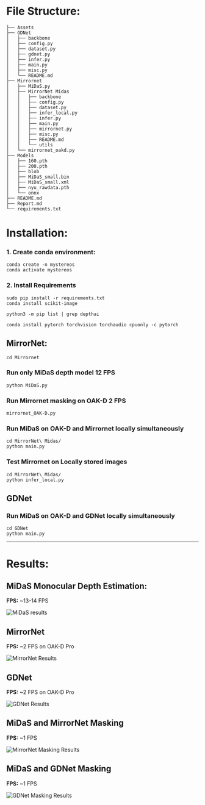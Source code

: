 # File Structure:
```
├── Assets
├── GDNet
│   ├── backbone
│   ├── config.py
│   ├── dataset.py
│   ├── gdnet.py
│   ├── infer.py
│   ├── main.py
│   ├── misc.py
│   └── README.md
├── Mirrornet
│   ├── MiDaS.py
│   ├── MirrorNet Midas
│   │   ├── backbone
│   │   ├── config.py
│   │   ├── dataset.py
│   │   ├── infer_local.py
│   │   ├── infer.py
│   │   ├── main.py
│   │   ├── mirrornet.py
│   │   ├── misc.py
│   │   ├── README.md
│   │   └── utils
│   └── mirrornet_oakd.py
├── Models
│   ├── 160.pth
│   ├── 200.pth
│   ├── blob
│   ├── MiDaS_small.bin
│   ├── MiDaS_small.xml
│   ├── nyu_rawdata.pth
│   └── onnx
├── README.md
├── Report.md
└── requirements.txt
```

# Installation:
### 1. Create conda environment:
```
conda create -n mystereos
conda activate mystereos
```
### 2. Install Requirements
```
sudo pip install -r requirements.txt
conda install scikit-image

python3 -m pip list | grep depthai

conda install pytorch torchvision torchaudio cpuonly -c pytorch
```
<!-- pip install git+https://github.com/lucasb-eyer/pydensecrf.git
pip3 install -U scikit-learn
pip install blobconverter
pip install depthai
pip install opencv-python -->

## **MirrorNet**:
```
cd Mirrornet
```
### Run only MiDaS depth model 12 FPS

    python MiDaS.py

### Run Mirrornet masking on OAK-D 2 FPS

    mirrornet_OAK-D.py 

### Run MiDaS on OAK-D and Mirrornet locally simultaneously

    cd MirrorNet\ Midas/
    python main.py

### Test Mirrornet on Locally stored images

    cd MirrorNet\ Midas/
    python infer_local.py

## **GDNet**
### Run MiDaS on OAK-D and GDNet locally simultaneously

    cd GDNet
    python main.py

---

# Results:

## **MiDaS Monocular Depth Estimation:**

**FPS:** ~13-14 FPS

![MiDaS results](Assets/midas_results.gif)

## **MirrorNet**
**FPS:** ~2 FPS on OAK-D Pro

![MirrorNet Results](Assets/mirrornet_results)

## **GDNet**
**FPS:** ~2 FPS on OAK-D Pro

 ![GDNet Results](Assets/gdnet_results)

## **MiDaS and MirrorNet Masking**
**FPS:** ~1 FPS

![MirrorNet Masking Results](Assets/mirrornet_masking_results)

## **MiDaS and GDNet Masking**
**FPS:** ~1 FPS

![GDNet Masking Results](Assets/gdnet_masking_results)
